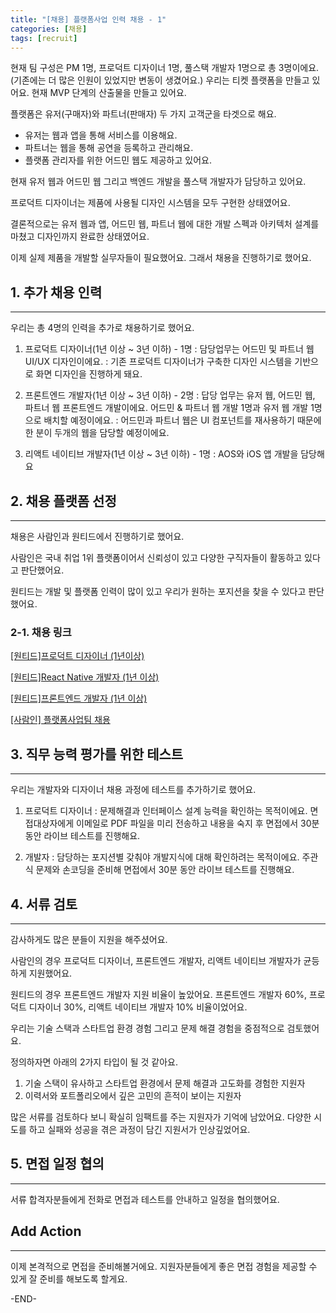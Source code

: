 ```yaml
---
title: "[채용] 플랫폼사업 인력 채용 - 1"
categories: [채용]
tags: [recruit]
---
```


현재 팀 구성은 PM 1명, 프로덕트 디자이너 1명, 풀스택 개발자 1명으로 총 3명이에요.(기존에는 더 많은 인원이 있었지만 변동이 생겼어요.)
우리는 티켓 플랫폼을 만들고 있어요. 현재 MVP 단계의 산출물을 만들고 있어요.

플랫폼은 유저(구매자)와 파트너(판매자) 두 가지 고객군을 타겟으로 해요.

- 유저는 웹과 앱을 통해 서비스를 이용해요.
- 파트너는 웹을 통해 공연을 등록하고 관리해요.
- 플랫폼 관리자를 위한 어드민 웹도 제공하고 있어요.

현재 유저 웹과 어드민 웹 그리고 백엔드 개발을 풀스택 개발자가 담당하고 있어요.

프로덕트 디자이너는 제품에 사용될 디자인 시스템을 모두 구현한 상태였어요.

결론적으로는 유저 웹과 앱, 어드민 웹, 파트너 웹에 대한 개발 스펙과 아키텍처 설계를 마쳤고 디자인까지 완료한 상태였어요.

이제 실제 제품을 개발할 실무자들이 필요했어요. 그래서 채용을 진행하기로 했어요.

## 1. 추가 채용 인력
---
우리는 총 4명의 인력을 추가로 채용하기로 했어요.

1. 프로덕트 디자이너(1년 이상 ~ 3년 이하) - 1명
: 담당업무는 어드민 및 파트너 웹 UI/UX 디자인이에요. 
: 기존 프로덕트 디자이너가 구축한 디자인 시스템을 기반으로 화면 디자인을 진행하게 돼요.

2. 프론트엔드 개발자(1년 이상 ~ 3년 이하) - 2명
: 답당 업무는 유저 웹, 어드민 웹, 파트너 웹 프론트엔드 개발이에요. 어드민 & 파트너 웹 개발 1명과 유저 웹 개발 1명으로 배치할 예정이에요.
: 어드민과 파트너 웹은 UI 컴포넌트를 재사용하기 때문에 한 분이 두개의 웹을 담당할 예정이에요.

3. 리액트 네이티브 개발자(1년 이상 ~ 3년 이하) - 1명
: AOS와 iOS 앱 개발을 담당해요

## 2. 채용 플랫폼 선정
---
채용은 사람인과 원티드에서 진행하기로 했어요.

사람인은 국내 취업 1위 플랫폼이어서 신뢰성이 있고 다양한 구직자들이 활동하고 있다고 판단했어요.

원티드는 개발 및 플랫폼 인력이 많이 있고 우리가 원하는 포지션을 찾을 수 있다고 판단했어요.

### 2-1. 채용 링크

[[원티드]프로덕트 디자이너 (1년이상)](https://www.wanted.co.kr/wd/262538)

[[원티드]React Native 개발자 (1년 이상)](https://www.wanted.co.kr/wd/262557)

[[원티드]프론트엔드 개발자 (1년 이상)](https://www.wanted.co.kr/wd/262547)

[[사람인] 플랫폼사업팀 채용](https://www.saramin.co.kr/zf_user/jobs/relay/view?rec_idx=49826529&view_type=search)

## 3. 직무 능력 평가를 위한 테스트
---
우리는 개발자와 디자이너 채용 과정에 테스트를 추가하기로 했어요.

1. 프로덕트 디자이너
: 문제해결과 인터페이스 설계 능력을 확인하는 목적이에요. 면접대상자에게 이메일로 PDF 파일을 미리 전송하고 내용을 숙지 후 면접에서 30분 동안 라이브 테스트를 진행해요.

2. 개발자
: 담당하는 포지션별 갖춰야 개발지식에 대해 확인하려는 목적이에요. 주관식 문제와 손코딩을 준비해 면접에서 30분 동안 라이브 테스트를 진행해요.

## 4. 서류 검토
---
감사하게도 많은 분들이 지원을 해주셨어요.

사람인의 경우 프로덕트 디자이너, 프론트엔드 개발자, 리액트 네이티브 개발자가 균등하게 지원했어요.

원티드의 경우 프론트엔드 개발자 지원 비율이 높았어요. 프론트엔드 개발자 60%, 프로덕트 디자이너 30%, 리액트 네이티브 개발자 10% 비율이었어요.

우리는 기술 스택과 스타트업 환경 경험 그리고 문제 해결 경험을 중점적으로 검토했어요.

정의하자면 아래의 2가지 타입이 될 것 같아요.

1. 기술 스택이 유사하고 스타트업 환경에서 문제 해결과 고도화를 경험한 지원자
2. 이력서와 포트폴리오에서 깊은 고민의 흔적이 보이는 지원자

많은 서류를 검토하다 보니 확실히 임팩트를 주는 지원자가 기억에 남았어요.
다양한 시도를 하고 실패와 성공을 겪은 과정이 담긴 지원서가 인상깊었어요.

## 5. 면접 일정 협의
---
서류 합격자분들에게 전화로 면접과 테스트를 안내하고 일정을 협의했어요.

## Add Action
---
이제 본격적으로 면접을 준비해볼거에요. 지원자분들에게 좋은 면접 경험을 제공할 수 있게 잘 준비를 해보도록 할게요.

-END-